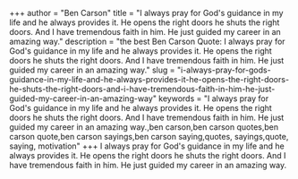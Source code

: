 +++
author = "Ben Carson"
title = "I always pray for God's guidance in my life and he always provides it. He opens the right doors he shuts the right doors. And I have tremendous faith in him. He just guided my career in an amazing way."
description = "the best Ben Carson Quote: I always pray for God's guidance in my life and he always provides it. He opens the right doors he shuts the right doors. And I have tremendous faith in him. He just guided my career in an amazing way."
slug = "i-always-pray-for-gods-guidance-in-my-life-and-he-always-provides-it-he-opens-the-right-doors-he-shuts-the-right-doors-and-i-have-tremendous-faith-in-him-he-just-guided-my-career-in-an-amazing-way"
keywords = "I always pray for God's guidance in my life and he always provides it. He opens the right doors he shuts the right doors. And I have tremendous faith in him. He just guided my career in an amazing way.,ben carson,ben carson quotes,ben carson quote,ben carson sayings,ben carson saying,quotes, sayings,quote, saying, motivation"
+++
I always pray for God's guidance in my life and he always provides it. He opens the right doors he shuts the right doors. And I have tremendous faith in him. He just guided my career in an amazing way.
